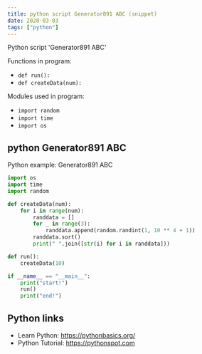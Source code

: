 ```yaml
---
title: python script Generator891 ABC (snippet)
date: 2020-03-03
tags: ["python"]
---
```

Python script 'Generator891 ABC'

Functions in program: 
* `def run():`
* `def createData(num):`

Modules used in program: 
* `import random`
* `import time`
* `import os`

## python Generator891 ABC

Python example: Generator891 ABC

```python
import os
import time
import random

def createData(num):
    for i in range(num):
        randdata = []
        for _ in range(3):
            randdata.append(random.randint(1, 10 ** 4 + 1))
        randdata.sort()
        print(" ".join([str(i) for i in randdata]))

def run():
    createData(10)

if __name__ == "__main__":
    print("start!")
    run()
    print("end!")


```

## Python links

- Learn Python: https://pythonbasics.org/
- Python Tutorial: https://pythonspot.com
